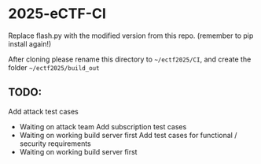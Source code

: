 # 2025-eCTF-CI

Replace flash.py with the modified version from this repo. (remember to pip install again!)

After cloning please rename this directory to `~/ectf2025/CI`, and create the folder `~/ectf2025/build_out`

## TODO:

Add attack test cases
 - Waiting on attack team
Add subscription test cases
 - Waiting on working build server first
Add test cases for functional / security requirements
 - Waiting on working build server first
